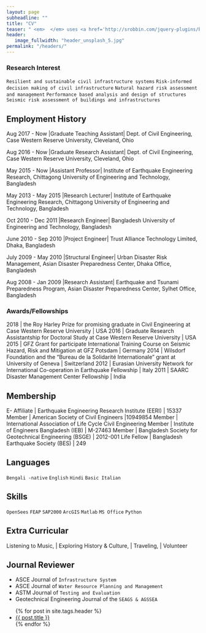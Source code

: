 ```yaml
---
layout: page
subheadline: ""
title: "CV"
teaser: " <em>  </em> uses <a href='http://srobbin.com/jquery-plugins/backstretch/'>Backstretch by Scott Robin</a> to expand them from left to right. The width should be 1600 pixel or higher using a ratio like 16:9 or 21:9 or 2:1."
header:
   image_fullwidth: "header_unsplash_5.jpg"
permalink: "/headers/"
---
```

### Research Interest
   `Resilient and sustainable civil infrastructure systems`
   `Risk-informed decision making of civil infrastructure`
   `Natural hazard risk assessment and management`
   `Performance based analysis and design of structures`
   `Seismic risk assessment of buildings and infrastructures`

## Employment History
Aug 2017 - Now       |Graduate Teaching Assistant| Dept. of Civil Engineering, Case Western Reserve University, Cleveland, Ohio

Aug 2016 - Now       |Graduate Research Assistant| Dept. of Civil Engineering, Case Western Reserve University, Cleveland, Ohio

May 2015 - Now       |Assistant Professor| Institute of Earthquake Engineering Research, Chittagong University of Engineering and Technology, Bangladesh

May 2013 - May 2015  |Research Lecturer| Institute of Earthquake Engineering Research, Chittagong University of Engineering and Technology, Bangladesh

Oct 2010 - Dec 2011  |Research Engineer| Bangladesh University of Engineering and Technology, Bangladesh

June 2010 - Sep 2010 |Project Engineer| Trust Alliance Technology Limited, Dhaka, Bangladesh

July 2009 - May 2010 |Structural Engineer| Urban Disaster Risk Management, Asian Disaster Preparedness Center, Dhaka Office, Bangladesh

Aug 2008 - Jan 2009  |Research Assistant| Earthquake and Tsunami Preparedness Program, Asian Disaster Preparedness Center, Sylhet Office, Bangladesh

### Awards/Fellowships
2018  | the Roy Harley Prize for promising graduate in Civil Engineering at Case Western Reserve University | USA
2016  | Graduate Research Assistantship for Doctoral Study at Case Western Reserve University | USA
2015  | GFZ Grant for participate International Training Course on Seismic Hazard, Risk and Mitigation at GFZ Potsdam | Germany
2014  | Wilsdorf Foundation and the “Bureau de la Solidarité Internationale” grant at University of Geneva | Switzerland
2012  | Eurasian University Network for International Co-operation in Earthquake Fellowship | Italy
2011  | SAARC Disaster Management Center Fellowship | India

## Membership

E- Affiliate | Earthquake Engineering Research Institute (EERI) | 15337
Member     | American Society of Civil Engineers |10949854
Member     | International Association of Life Cycle Civil Engineering
Member     | Institute of Engineers Bangladesh (IEB) | M-27463
Member     | Bangladesh Society for Geotechnical Engineering (BSGE) | 2012-001
Life Fellow | Bangladesh Earthquake Society (BES) | 249

## Languages

`Bengali -native`  `English` `Hindi`  `Basic Italian`

## Skills

`OpenSees`  `FEAP`  `SAP2000`  `ArcGIS`  `Matlab` `MS Office` `Python`

## Extra Curricular

Listening to Music, | Exploring History & Culture,  | Traveling,  | Volunteer

## Journal Reviewer

* ASCE Journal of `Infrastructure System`
* ASCE Journal of `Water Resource Planning and Management`
* ASTM Journal of `Testing and Evaluation`
* Geotechnical Engineering Journal of the `SEAGS & AGSSEA`


<ul>
    {% for post in site.tags.header %}
    <li><a href="{{ site.url }}{{ site.baseurl }}{{ post.url }}">{{ post.title }}</a></li>
    {% endfor %}
</ul>
